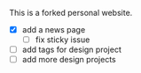 This is a forked personal website.

- [x] add a news page
    - [ ] fix sticky issue
- [ ] add tags for design project
- [ ] add more design projects